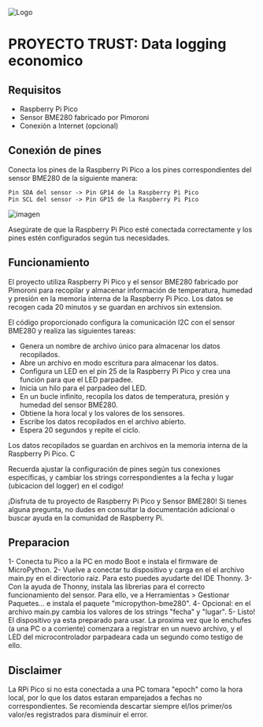 ![Logo](https://github.com/FacialatA/Trust-Data-Logger/assets/92767544/3131dc2d-5edb-4105-937b-13e8f3cfa82d)

# PROYECTO TRUST: Data logging economico
## Requisitos

* Raspberry Pi Pico
* Sensor BME280 fabricado por Pimoroni
* Conexión a Internet (opcional)

## Conexión de pines

Conecta los pines de la Raspberry Pi Pico a los pines correspondientes del sensor BME280 de la siguiente manera:

    Pin SDA del sensor -> Pin GP14 de la Raspberry Pi Pico
    Pin SCL del sensor -> Pin GP15 de la Raspberry Pi Pico

![imagen](https://github.com/FacialatA/PicoDataLogger/assets/92767544/e2a02bd6-3e35-4fe6-bc84-bf2f59aeae7a)


Asegúrate de que la Raspberry Pi Pico esté conectada correctamente y los pines estén configurados según tus necesidades.


## Funcionamiento

El proyecto utiliza Raspberry Pi Pico y el sensor BME280 fabricado por Pimoroni para recopilar y almacenar información de temperatura, humedad y presión en la memoria interna de la Raspberry Pi Pico. Los datos se recogen cada 20 minutos y se guardan en archivos sin extension.

El código proporcionado configura la comunicación I2C con el sensor BME280 y realiza las siguientes tareas:

*    Genera un nombre de archivo único para almacenar los datos recopilados.
*    Abre un archivo en modo escritura para almacenar los datos.
*    Configura un LED en el pin 25 de la Raspberry Pi Pico y crea una función para que el LED parpadee.
*    Inicia un hilo para el parpadeo del LED.
*    En un bucle infinito, recopila los datos de temperatura, presión y humedad del sensor BME280.
*    Obtiene la hora local y los valores de los sensores.
*    Escribe los datos recopilados en el archivo abierto.
*    Espera 20 segundos y repite el ciclo.

Los datos recopilados se guardan en archivos en la memoria interna de la Raspberry Pi Pico. C

Recuerda ajustar la configuración de pines según tus conexiones específicas, y cambiar los strings correspondientes a la fecha y lugar (ubicacion del logger) en el codigo!

¡Disfruta de tu proyecto de Raspberry Pi Pico y Sensor BME280! Si tienes alguna pregunta, no dudes en consultar la documentación adicional o buscar ayuda en la comunidad de Raspberry Pi.

## Preparacion
1- Conecta tu Pico a la PC en modo Boot e instala el firmware de MicroPython.
2- Vuelve a conectar tu dispositivo y carga en el el archivo main.py en el directorio raiz. Para esto puedes ayudarte del IDE Thonny.
3- Con la ayuda de Thonny, instala las librerias para el correcto funcionamiento del sensor. Para ello, ve a Herramientas > Gestionar Paquetes... e instala el paquete "micropython-bme280".
4- Opcional: en el archivo main.py cambia los valores de los strings "fecha" y "lugar".
5- Listo! El dispositivo ya esta preparado para usar. La proxima vez que lo enchufes (a una PC o a corriente) comenzara a registrar en un nuevo archivo, y el LED del microcontrolador parpadeara cada un segundo como testigo de ello.

## Disclaimer

La RPi Pico si no esta conectada a una PC tomara "epoch" como la hora local, por lo que los datos estaran emparejados a fechas no correspondientes.
Se recomienda descartar siempre el/los primer/os valor/es registrados para disminuir el error.

